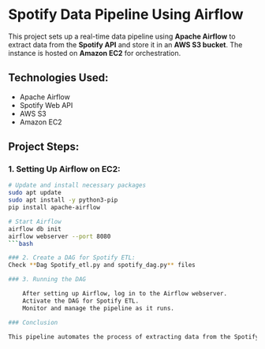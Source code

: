 # Spotify Data Pipeline Using Airflow

This project sets up a real-time data pipeline using **Apache Airflow** to extract data from the **Spotify API** and store it in an **AWS S3 bucket**. The instance is hosted on **Amazon EC2** for orchestration.

## Technologies Used:
- Apache Airflow
- Spotify Web API
- AWS S3
- Amazon EC2

## Project Steps:

### 1. Setting Up Airflow on EC2:
```bash
# Update and install necessary packages
sudo apt update
sudo apt install -y python3-pip
pip install apache-airflow

# Start Airflow
airflow db init
airflow webserver --port 8080
```bash

### 2. Create a DAG for Spotify ETL:
Check **Dag Spotify_etl.py and spotify_dag.py** files

### 3. Running the DAG

    After setting up Airflow, log in to the Airflow webserver.
    Activate the DAG for Spotify ETL.
    Monitor and manage the pipeline as it runs.

### Conclusion

This pipeline automates the process of extracting data from the Spotify API and loading it into AWS S3, enabling you to work with real-time data efficiently.
